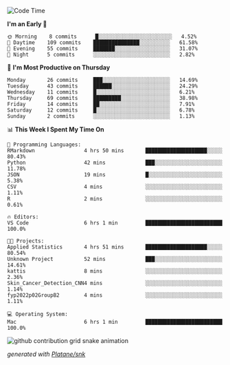 <!--START_SECTION:waka-->
![Code Time](http://img.shields.io/badge/Code%20Time-48%20hrs%2046%20mins-blue)

**I'm an Early 🐤** 

```text
🌞 Morning    8 commits      █░░░░░░░░░░░░░░░░░░░░░░░░   4.52% 
🌆 Daytime    109 commits    ███████████████░░░░░░░░░░   61.58% 
🌃 Evening    55 commits     ███████░░░░░░░░░░░░░░░░░░   31.07% 
🌙 Night      5 commits      ░░░░░░░░░░░░░░░░░░░░░░░░░   2.82%

```
📅 **I'm Most Productive on Thursday** 

```text
Monday       26 commits     ███░░░░░░░░░░░░░░░░░░░░░░   14.69% 
Tuesday      43 commits     ██████░░░░░░░░░░░░░░░░░░░   24.29% 
Wednesday    11 commits     █░░░░░░░░░░░░░░░░░░░░░░░░   6.21% 
Thursday     69 commits     █████████░░░░░░░░░░░░░░░░   38.98% 
Friday       14 commits     ██░░░░░░░░░░░░░░░░░░░░░░░   7.91% 
Saturday     12 commits     █░░░░░░░░░░░░░░░░░░░░░░░░   6.78% 
Sunday       2 commits      ░░░░░░░░░░░░░░░░░░░░░░░░░   1.13%

```


📊 **This Week I Spent My Time On** 

```text
💬 Programming Languages: 
RMarkdown                4 hrs 50 mins       ████████████████████░░░░░   80.43% 
Python                   42 mins             ███░░░░░░░░░░░░░░░░░░░░░░   11.78% 
JSON                     19 mins             █░░░░░░░░░░░░░░░░░░░░░░░░   5.38% 
CSV                      4 mins              ░░░░░░░░░░░░░░░░░░░░░░░░░   1.11% 
R                        2 mins              ░░░░░░░░░░░░░░░░░░░░░░░░░   0.61%

🔥 Editors: 
VS Code                  6 hrs 1 min         █████████████████████████   100.0%

🐱‍💻 Projects: 
Applied Statistics       4 hrs 51 mins       ████████████████████░░░░░   80.54% 
Unknown Project          52 mins             ███░░░░░░░░░░░░░░░░░░░░░░   14.61% 
kattis                   8 mins              ░░░░░░░░░░░░░░░░░░░░░░░░░   2.36% 
Skin_Cancer_Detection_CNN4 mins              ░░░░░░░░░░░░░░░░░░░░░░░░░   1.14% 
fyp2022p02GroupB2        4 mins              ░░░░░░░░░░░░░░░░░░░░░░░░░   1.11%

💻 Operating System: 
Mac                      6 hrs 1 min         █████████████████████████   100.0%

```


<!--END_SECTION:waka-->


<!--Snake Game-->
![github contribution grid snake animation](https://raw.githubusercontent.com/viggo-gascou/viggo-gascou/output/github-contribution-grid-snake.svg)

_generated with [Platane/snk](https://github.com/Platane/snk)_
<!--Snake Game-->

